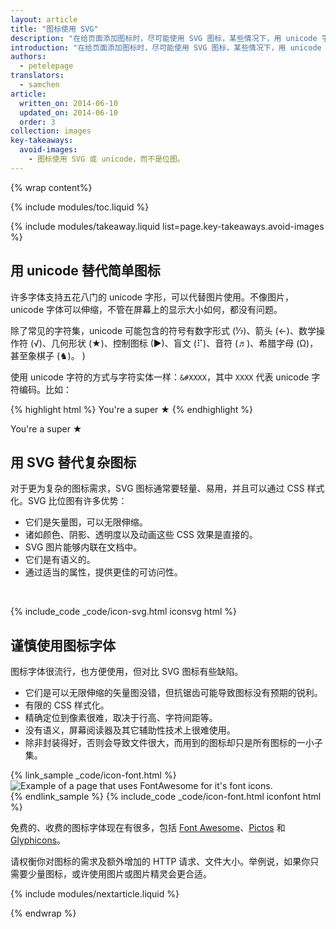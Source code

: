 ```yaml
---
layout: article
title: "图标使用 SVG"
description: "在给页面添加图标时，尽可能使用 SVG 图标，某些情况下，用 unicode 字符。"
introduction: "在给页面添加图标时，尽可能使用 SVG 图标，某些情况下，用 unicode 字符。"
authors:
  - petelepage
translators:
  - samchen
article:
  written_on: 2014-06-10
  updated_on: 2014-06-10
  order: 3
collection: images
key-takeaways:
  avoid-images:
    - 图标使用 SVG 或 unicode，而不是位图。
---
```


{% wrap content%}

<style>
  img, video, object {
    max-width: 100%;
  }

  img.center {
    display: block;
    margin-left: auto;
    margin-right: auto;
  }
</style>

{% include modules/toc.liquid %}


{% include modules/takeaway.liquid list=page.key-takeaways.avoid-images %}

## 用 unicode 替代简单图标

许多字体支持五花八门的 unicode 字形，可以代替图片使用。不像图片，unicode 字体可以伸缩，不管在屏幕上的显示大小如何，都没有问题。

除了常见的字符集，unicode 可能包含的符号有数字形式 (&#8528;)、箭头 (&#8592;)、数学操作符 (&#8730;)、几何形状 (&#9733;)、控制图标 (&#9654;)、盲文 (&#10255;)、音符 (&#9836;)、希腊字母 (&#937;)，甚至象棋子 (&#9822;)。
)

使用 unicode 字符的方式与字符实体一样：`&#XXXX`，其中 `XXXX` 代表 unicode 字符编码。比如：

{% highlight html %}
You're a super &#9733;
{% endhighlight %}

You're a super &#9733;

## 用 SVG 替代复杂图标

对于更为复杂的图标需求，SVG 图标通常要轻量、易用，并且可以通过 CSS 样式化。SVG 比位图有许多优势：

* 它们是矢量图，可以无限伸缩。
* 诸如颜色、阴影、透明度以及动画这些 CSS 效果是直接的。
* SVG 图片能够内联在文档中。
* 它们是有语义的。
* 通过适当的属性，提供更佳的可访问性。

&nbsp;

{% include_code _code/icon-svg.html iconsvg html %}

## 谨慎使用图标字体

图标字体很流行，也方便使用，但对比 SVG 图标有些缺陷。

* 它们是可以无限伸缩的矢量图没错，但抗锯齿可能导致图标没有预期的锐利。
* 有限的 CSS 样式化。
* 精确定位到像素很难，取决于行高、字符间距等。
* 没有语义，屏幕阅读器及其它辅助性技术上很难使用。
* 除非封装得好，否则会导致文件很大，而用到的图标却只是所有图标的一小子集。

{% link_sample _code/icon-font.html %}
<img src="img/icon-fonts.png" class="center"
srcset="img/icon-fonts.png 1x, img/icon-fonts-2x.png 2x"
alt="Example of a page that uses FontAwesome for it's font icons.">
{% endlink_sample %}
{% include_code _code/icon-font.html iconfont html %}

免费的、收费的图标字体现在有很多，包括 [Font Awesome](http://fortawesome.github.io/Font-Awesome/)、[Pictos](http://pictos.cc/) 和 [Glyphicons](http://glyphicons.com/)。

请权衡你对图标的需求及额外增加的 HTTP 请求、文件大小。举例说，如果你只需要少量图标，或许使用图片或图片精灵会更合适。

{% include modules/nextarticle.liquid %}

{% endwrap %}
